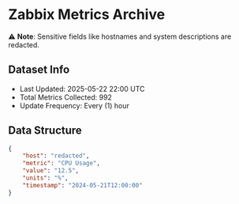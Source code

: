 # Zabbix Metrics Archive

⚠️ **Note**: Sensitive fields like hostnames and system descriptions are redacted.

## Dataset Info
- Last Updated: 2025-05-22 22:00 UTC
- Total Metrics Collected: 992
- Update Frequency: Every (1) hour

## Data Structure
```json
{
    "host": "redacted",
    "metric": "CPU Usage",
    "value": "12.5",
    "units": "%",
    "timestamp": "2024-05-21T12:00:00"
}
```
